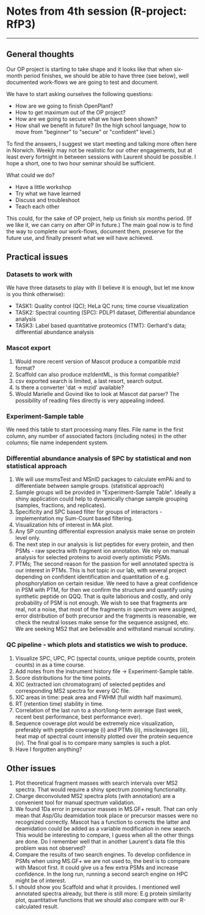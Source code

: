 
# Notes from 4th session (R-project: RfP3)
------------------------------------------------


## General thoughts
Our OP project is starting to take shape and it looks like that when six-month period finishes, we should be able to have three (see below), well documented  work-flows we are going to test and document.

We have to start asking ourselves the following questions:

- How are we going to finish OpenPlant?
- How to get maximum out of the OP project?
- How are we going to secure what we have been shown?
- How shall we benefit in future? (In the high school language, how to move from "beginner" to "secure" or "confident" level.)

To find the answers, I suggest we start meeting and talking more often here in Norwich. Weekly may not be realistic for our other engagements, but at least every fortnight in between sessions with Laurent should be possible. I hope a short, one to two hour seminar should be sufficient. 

What could we do?

- Have a little workshop
- Try what we have learned
- Discuss and troubleshoot
- Teach each other

This could, for the sake of OP project, help us finish six months period. (If we like it, we can carry on after OP in future.) The main goal now is to find the way to complete our work-flows, document them, preserve for the future use, and finally present what we will have achieved.



## Practical issues

### Datasets to work with
We have three datasets to play with (I believe it is enough, but let me know is you think otherwise):

- TASK1: Quality control (QC); HeLa QC runs; time course visualization
- TASK2: Spectral counting (SPC): PDLP1 dataset, Differential abundance analysis
- TASK3: Label based quantitative proteomics (TMT): Gerhard's data; differential abundance analysis


### Mascot export
1. Would more recent version of Mascot produce a compatible mzid format?
2. Scaffold can also produce mzIdentML, is this format compatible?
3. csv exported search is limited, a last resort, search output.
4. Is there a converter 'dat -> mzid' available?
5. Would Marielle and Govind like to look at Mascot dat parser? The possibility of reading files directly is very appealing indeed.

	
### Experiment-Sample table
We need this table to start processing many files.
File name in the first column, any number of associated factors (including notes) in the other columns; file name independent system.


### Differential abundance analysis of SPC by statistical and non statistical approach
1. We will use msmsTest and MSnID packages to calculate emPAi and to differentiate between sample groups. (statistical approach)
2. Sample groups will be provided in "Experiment-Sample Table". Ideally a shiny application could help to dynamically change sample grouping (samples, fractions, and replicates).
3. Specificity and SPC based filter for groups of interactors - implementation my Sum-Count based filtering.  
4. Visualization hits of interest in MA plot.
5. Any SP counting differential expression analysis make sense on protein level only.
6. The next step in our analysis is list peptides for every protein, and then PSMs - raw spectra with fragment ion annotation. We rely on manual analysis for selected proteins to avoid overly optimistic PSMs. 
7. PTMs; The second reason for the passion for well annotated spectra is our interest in PTMs. This is hot topic in our lab, with several project depending on confident identification and quantitation of e.g. phosphorylation on certain residue. We need to have a great confidence in PSM with PTM, for then we confirm the structure and quantify using synthetic peptide on QQQ. That is quite laborious and costly, and only probability of PSM is not enough. We wish to see that fragments are real, not a noise, that most of the fragments in spectrum were assigned, error distribution of both precursor and the fragments is reasonable, we check the neutral losses make sense for the sequence assigned, etc. We are seeking MS2 that are believable and withstand manual scrutiny. 


### QC pipeline - which plots and statistics we wish to produce.
1. Visualize SPC, UPC, PC (spectal counts, unique peptide counts, protein counts) in as a time course.
2. Add notes from the instrument history file -> Experiment-Sample table.
3. Score distributions for the time points.
4. XIC (extracted ion chromatogram) of selected peptides and corresponding MS2 spectra for every QC file.
5. XIC areas in time: peak area and FWHM (full width half maximum).
6. RT (retention time) stability in time.
7. Correlation of the last run to a short/long-term average (last week, recent best performance, best performance ever).
8. Sequence coverage plot would be extremely nice visualization, preferably with peptide coverage (i) and PTMs (ii), miscleavages (iii), heat map of spectral count intensity plotted over the protein sequence (iv). The final goal is to compare many samples is such a plot. 
9. Have I forgotten anything?

	
## Other issues
1. Plot theoretical fragment masses with search intervals over MS2 spectra. That would require a shiny spectrum zooming functionality.
2. Charge deconvoluted MS2 spectra plots (with annotation) are a convenient tool for manual spectrum validation.
3. We found 1Da error in precursor masses in MS.GF+ result. That can only mean that Asp/Glu deamidation took place or precursor masses were no recognized correctly. Mascot has a function to corrects the latter and deamidation could be added as a variable modification in new search. This would be interesting to compare, I guess when all the other things are done. Do I remember well that in another Laurent's data file this problem was not observed?
4. Compare the results of two search engines. To develop confidence in PSMs when using MS.GF+ we are not used to, the best is to compare with Mascot first. It could give us a few extra PSMs and increase confidence. In the long run, running a second search engine on HPC might be of interest.
5. I should show you Scaffold and what it provides. I mentioned well annotated spectra already, but there is still more: E.g protein similarity plot, quantitative functions that we should also compare with our R-calculated result.
